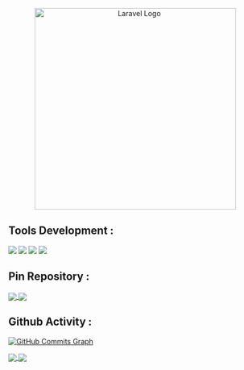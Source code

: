 <p align="center"><a href="https://laravel.com" target="_blank"><img src="https://raw.githubusercontent.com/ibnudirsan/art/main/laravel-logolockup-cmyk-red.png" width="400" alt="Laravel Logo"></a></p>

## Tools Development :
<p>
    <img src="https://img.shields.io/badge/OS-UbuntuOS-blue?&logo=ubuntu" />
    <img src="https://img.shields.io/badge/Code-PHP-blue?&logo=php" />
    <img src="https://img.shields.io/badge/Text%20Editor-Visual%20Studio%20Code-blue?&logo=visual%20studio%20code&logoColor=blue" />
    <img src="https://gpvc.arturio.dev/ibnudirsan" />
</p>

## Pin Repository :
<a href="https://github.com/ibnudirsan/Starter-Kit-Laravel-9">
  <img align="center" src="https://github-readme-stats.vercel.app/api/pin/?username=ibnudirsan&repo=Starter-Kit-Laravel-9" />
</a>

<a href="https://github.com/ibnudirsan/Handler-Sanctum">
  <img align="center" src="https://github-readme-stats.vercel.app/api/pin/?username=ibnudirsan&repo=Handler-Sanctum" />
</a>

## Github Activity :
<a href="http://www.github.com/ibnudirsan"><img src="https://activity-graph.herokuapp.com/graph?username=ibnudirsan&bg_color=1c1917&color=ffffff&line=0891b2&point=ffffff&area_color=1c1917&area=true&hide_border=true&custom_title=GitHub%20Commits%20Graph" alt="GitHub Commits Graph" /></a>

<a href="https://github.com/ibnudirsan">
  <img align="center" src="https://github-readme-stats.vercel.app/api?username=ibnudirsan&count_private=true&show_icons=true&theme=chartreuse-dark" />
</a>
<a href="https://github.com/ibnudirsan">
  <img align="center" src="https://github-readme-stats.vercel.app/api/top-langs/?username=ibnudirsan&layout=compact&theme=chartreuse-dark&langs_count=8" />
</a>
